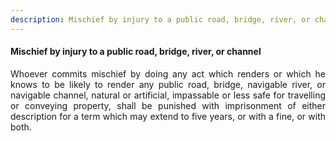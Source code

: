```yaml
---
description: Mischief by injury to a public road, bridge, river, or channel
---
```


#### Mischief by injury to a public road, bridge, river, or channel
<div style="text-align: justify">

Whoever commits mischief by doing any act which renders or which he knows to be likely to render any public road, bridge, navigable river, or navigable channel, natural or artificial, impassable or less safe for travelling or conveying property, shall be punished with imprisonment of either description for a term which may extend to five years, or with a fine, or with both.

</div>
